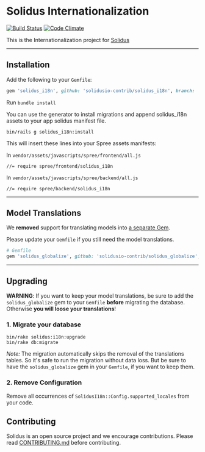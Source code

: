 # Solidus Internationalization

[![Build Status](https://travis-ci.org/solidusio-contrib/solidus_i18n.svg?branch=master)](https://travis-ci.org/solidusio-contrib/solidus_i18n)
[![Code Climate](https://codeclimate.com/github/solidusio-contrib/solidus_i18n/badges/gpa.svg)](https://codeclimate.com/github/solidusio-contrib/solidus_i18n)

This is the Internationalization project for [Solidus](https://solidus.io)

---

## Installation

Add the following to your `Gemfile`:

```ruby
gem 'solidus_i18n', github: 'solidusio-contrib/solidus_i18n', branch: 'master'
```

Run `bundle install`

You can use the generator to install migrations and append solidus_i18n assets to
your app solidus manifest file.

    bin/rails g solidus_i18n:install

This will insert these lines into your Spree assets manifests:

In `vendor/assets/javascripts/spree/frontend/all.js`

```
//= require spree/frontend/solidus_i18n
```

In `vendor/assets/javascripts/spree/backend/all.js`

```
//= require spree/backend/solidus_i18n
```

---

## Model Translations

We **removed** support for translating models into [a separate Gem](https://github.com/solidusio-contrib/solidus_globalize).

Please update your `Gemfile` if you still need the model translations.

```ruby
# Gemfile
gem 'solidus_globalize', github: 'solidusio-contrib/solidus_globalize', branch: 'master'
```

---

## Upgrading

**WARNING**: If you want to keep your model translations, be sure to add the `solidus_globalize` gem to your `Gemfile` **before** migrating the database. Otherwise **you will loose your translations**!

### 1. Migrate your database

    bin/rake solidus:i18n:upgrade
    bin/rake db:migrate

*Note:* The migration automatically skips the removal of the translations tables. So it's safe to run the migration without data loss. But be sure to have the `solidus_globalize` gem in your `Gemfile`, if you want to keep them.

### 2. Remove Configuration

Remove all occurrences of `SolidusI18n::Config.supported_locales` from your code.


Contributing
------------

Solidus is an open source project and we encourage contributions. Please read
[CONTRIBUTING.md](CONTRIBUTING.md) before contributing.
